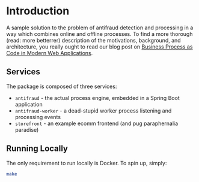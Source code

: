# Introduction
A sample solution to the problem of antifraud detection and processing in a way which combines online and offline processes. To find a more thorough (read: more betterrer) description of the motivations, background, and architecture, you really ought to read our blog post on [Business Process as Code in Modern Web Applications](https://labs.meanpug.com).

## Services
The package is composed of three services:

* `antifraud` - the actual process engine, embedded in a Spring Boot application
* `antifraud-worker` - a dead-stupid worker process listening and processing events
* `storefront` - an example ecomm frontend (and pug paraphernalia paradise)

## Running Locally
The only requirement to run locally is Docker. To spin up, simply:

```bash
make
```
